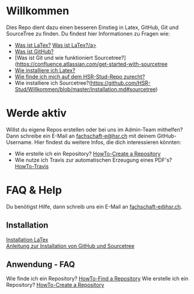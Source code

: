 # Willkommen
Dies Repo dient dazu einen besseren Einstieg in Latex, GitHub, Git und SourceTree zu finden. 
Du findest hier Informationen zu Fragen wie:
- [Was ist LaTex?](https://praxistipps.chip.de/was-ist-latex-einfach-erklaert_48193)
<a href="https://praxistipps.chip.de/was-ist-latex-einfach-erklaert_48193">Was ist LaTex?/a>
- [Was ist GitHub?](https://t3n.de/news/eigentlich-github-472886/)  
- [Was ist Git und wie funktioniert Sourcetree?](https://confluence.atlassian.com/get-started-with-sourcetree
- [Wie installiere ich Latex?](https://github.com/HSR-Stud/Willkommen/blob/master/installation.md#latex) 
- [Wie finde ich mich auf dem HSR-Stud-Repo zurecht?](https://github.com/HSR-Stud/Willkommen/blob/master/HowTo-Find%20a%20Repository.md#how-to-find-a-repository) 
- Wie installiere ich Sourcetree?(https://github.com/HSR-Stud/Willkommen/blob/master/installation.md#sourcetree)

# Werde aktiv
Willst du eigene Repos erstellen oder bei uns im Admin-Team mithelfen? 
Dann schreibe ein E-Mail an fachschaft-e@hsr.ch mit deinem GitHub-Username.
Hier findest du weitere Infos, die dich interessieren könnten:
-  Wie erstelle ich ein Repository? [HowTo-Create a Repository](https://github.com/HSR-Stud/Willkommen/blob/master/HowTo-Create%20a%20Repository.md#create-a-repository)
- Wie nutze ich Travis zur automatischen Erzeugung eines PDF's? [HowTo-Travis](https://github.com/HSR-Stud/Willkommen/blob/master/HowTo-Travis.md#travis)

# FAQ & Help
Du benötigst Hilfe, dann schreib uns ein E-Mail an fachschaft-e@hsr.ch.

## Installation
[Installation LaTex](https://github.com/HSR-Stud/Willkommen/blob/master/installation.md#latex)  
[Anleitung zur Installation von GitHub und Sourcetree](https://github.com/HSR-Stud/Willkommen/blob/master/installation.md#sourcetree)
## Anwendung - FAQ
Wie finde ich ein Repository? [HowTo-Find a Repository](https://github.com/HSR-Stud/Willkommen/blob/master/HowTo-Find%20a%20Repository.md#how-to-find-a-repository)
Wie erstelle ich ein Repository? [HowTo-Create a Repository](https://github.com/HSR-Stud/Willkommen/blob/master/HowTo-Create%20a%20Repository.md#create-a-repository)
